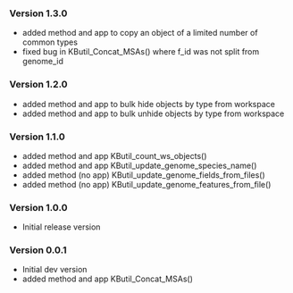 ### Version 1.3.0
- added method and app to copy an object of a limited number of common types
- fixed bug in KButil_Concat_MSAs() where f_id was not split from genome_id

### Version 1.2.0
- added method and app to bulk hide objects by type from workspace
- added method and app to bulk unhide objects by type from workspace

### Version 1.1.0
- added method and app KButil_count_ws_objects()
- added method and app KButil_update_genome_species_name()
- added method (no app) KButil_update_genome_fields_from_files()
- added method (no app) KButil_update_genome_features_from_file()

### Version 1.0.0
- Initial release version

### Version 0.0.1
- Initial dev version
- added method and app KButil_Concat_MSAs()
